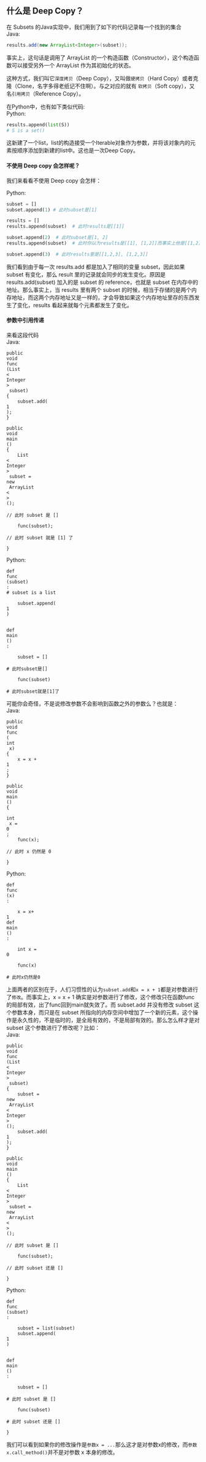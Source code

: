 ## 什么是 Deep Copy？

在 Subsets 的Java实现中，我们用到了如下的代码记录每一个找到的集合  
Java:

```java
results.add(new ArrayList<Integer>(subset));
```

事实上，这句话是调用了 ArrayList 的一个构造函数（Constructor），这个构造函数可以接受另外一个 ArrayList 作为其初始化的状态。

这种方式，我们叫它`深度拷贝`（Deep Copy），又叫做`硬拷贝`（Hard Copy）或者克隆（Clone，名字多得老纸记不住啊）。与之对应的就有 `软拷贝`（Soft copy），又名`引用拷贝`（Reference Copy）。

在Python中，也有如下类似代码:  
Python:

```py
results.append(list(S))  
# S is a set()
```

这新建了一个list，list的构造接受一个Iterable对象作为参数，并将该对象内的元素按顺序添加到新建的list中。这也是一次Deep Copy。

#### 不使用 Deep copy 会怎样呢？

我们来看看不使用 Deep copy 会怎样：

Python:

```py
subset = []
subset.append(1) # 此时subset是[1]

results = []
results.append(subset)  # 此时results是[[1]]

subset.append(2)  # 此时subset是[1, 2]
results.append(subset)  # 此时你以为results是[[1], [1,2]]而事实上他是[[1,2], [1,2]]

subset.append(3)  # 此时results里是[[1,2,3], [1,2,3]]
```

我们看到由于每一次 results.add 都是加入了相同的变量 subset，因此如果 subset 有变化，那么 result 里的记录就会同步的发生变化。原因是 results.add\(subset\) 加入的是 subset 的 reference，也就是 subset 在内存中的地址。那么事实上，当 results 里有两个 subset 的时候，相当于存储的是两个内存地址，而这两个内存地址又是一样的，才会导致如果这个内存地址里存的东西发生了变化，results 看起来就每个元素都发生了变化。

#### 参数中引用传递

来看这段代码  
Java:

```
public
void
func
(List
<
Integer
>
 subset)
{
    subset.add(
1
);
}

public
void
main
()
{
    List
<
Integer
>
 subset = 
new
 ArrayList
<
>
();

// 此时 subset 是 []

    func(subset);

// 此时 subset 就是 [1] 了

}
```

Python:

```
def
func
(subset)
:
# subset is a list

    subset.append(
1
)


def
main
()
:

    subset = []

# 此时subset是[]

    func(subset)

# 此时subset就是[1]了
```

可能你会奇怪，不是说修改参数不会影响到函数之外的参数么？也就是：  
Java:

```
public
void
func
(
int
 x)
{
    x = x + 
1
;
}

public
void
main
()
{

int
 x = 
0
;
    func(x);

// 此时 x 仍然是 0

}
```

Python:

```
def
func
(x)
:

    x = x+
1
def
main
()
:

    int x = 
0

    func(x)

# 此时x仍然是0
```

上面两者的区别在于，人们习惯性的认为`subset.add`和`x = x + 1`都是对参数进行了`修改`。而事实上，x = x + 1 确实是对参数进行了修改，这个修改只在函数func的局部有效，出了func回到main就失效了。而 subset.add 并没有修改 subset 这个参数本身，而只是在 subset 所指向的内存空间中增加了一个新的元素，这个操作是永久性的，不是临时的，是全局有效的，不是局部有效的。那么怎么样才是对 subset 这个参数进行了修改呢？比如：  
Java:

```
public
void
func
(List
<
Integer
>
 subset)
{
    subset = 
new
 ArrayList
<
Integer
>
();
    subset.add(
1
);
}

public
void
main
()
{
    List
<
Integer
>
 subset = 
new
 ArrayList
<
>
();

// 此时 subset 是 []

    func(subset);

// 此时 subset 还是 []

}
```

Python:

```
def
func
(subset)
:

    subset = list(subset)
    subset.append(
1
)


def
main
()
:

    subset = []

# 此时 subset 是 []

    func(subset)

# 此时 subset 还是 []

}
```

我们可以看到如果你的修改操作是`参数x = ...`那么这才是对参数x的修改，而`参数x.call_method()`并不是对参数 x 本身的修改。

